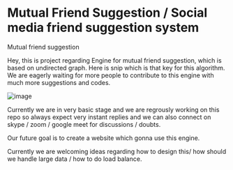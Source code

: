 # Mutual Friend Suggestion / Social media friend suggestion system
Mutual friend suggestion

Hey, this is project regarding Engine for mutual friend suggestion, which is based on undirected graph.
Here is snip which is that key for this algorithm.
We are eagerly waiting for more people to contribute to this engine with much more suggestions and codes.

![image](https://user-images.githubusercontent.com/29522704/139435856-d2a9ac15-ac9a-49c6-bfcb-1d24fbc30cec.png)

Currently we are in very basic stage and we are regrously working on this repo so always expect very instant replies 
and we can also connect on skype / zoom / google meet for discussions / doubts.

Our future goal is to create a website which gonna use this engine.

Currently we are welcoming ideas regarding how to design this/ how should we handle large data / how to do load balance.
